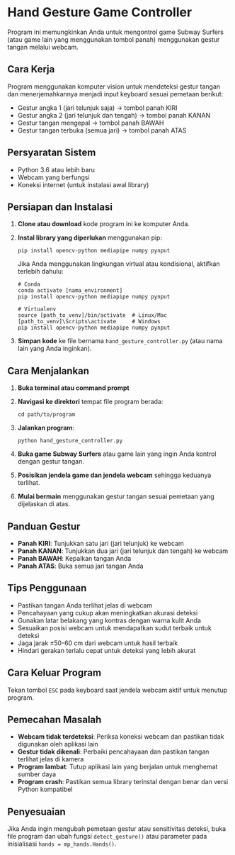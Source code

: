 # Hand Gesture Game Controller

Program ini memungkinkan Anda untuk mengontrol game Subway Surfers (atau game lain yang menggunakan tombol panah) menggunakan gestur tangan melalui webcam.

## Cara Kerja

Program menggunakan komputer vision untuk mendeteksi gestur tangan dan menerjemahkannya menjadi input keyboard sesuai pemetaan berikut:

* Gestur angka 1 (jari telunjuk saja) → tombol panah KIRI
* Gestur angka 2 (jari telunjuk dan tengah) → tombol panah KANAN
* Gestur tangan mengepal → tombol panah BAWAH
* Gestur tangan terbuka (semua jari) → tombol panah ATAS

## Persyaratan Sistem

* Python 3.6 atau lebih baru
* Webcam yang berfungsi
* Koneksi internet (untuk instalasi awal library)

## Persiapan dan Instalasi

1. **Clone atau download** kode program ini ke komputer Anda.

2. **Instal library yang diperlukan** menggunakan pip:
   ```
   pip install opencv-python mediapipe numpy pynput
   ```
   
   Jika Anda menggunakan lingkungan virtual atau kondisional, aktifkan terlebih dahulu:
   ```
   # Conda
   conda activate [nama_environment]
   pip install opencv-python mediapipe numpy pynput
   
   # Virtualenv
   source [path_to_venv]/bin/activate  # Linux/Mac
   [path_to_venv]\Scripts\activate     # Windows
   pip install opencv-python mediapipe numpy pynput
   ```

3. **Simpan kode** ke file bernama `hand_gesture_controller.py` (atau nama lain yang Anda inginkan).

## Cara Menjalankan

1. **Buka terminal atau command prompt**

2. **Navigasi ke direktori** tempat file program berada:
   ```
   cd path/to/program
   ```

3. **Jalankan program**:
   ```
   python hand_gesture_controller.py
   ```

4. **Buka game Subway Surfers** atau game lain yang ingin Anda kontrol dengan gestur tangan.

5. **Posisikan jendela game dan jendela webcam** sehingga keduanya terlihat.

6. **Mulai bermain** menggunakan gestur tangan sesuai pemetaan yang dijelaskan di atas.

## Panduan Gestur

* **Panah KIRI**: Tunjukkan satu jari (jari telunjuk) ke webcam
* **Panah KANAN**: Tunjukkan dua jari (jari telunjuk dan tengah) ke webcam
* **Panah BAWAH**: Kepalkan tangan Anda
* **Panah ATAS**: Buka semua jari tangan Anda

## Tips Penggunaan

* Pastikan tangan Anda terlihat jelas di webcam
* Pencahayaan yang cukup akan meningkatkan akurasi deteksi
* Gunakan latar belakang yang kontras dengan warna kulit Anda
* Sesuaikan posisi webcam untuk mendapatkan sudut terbaik untuk deteksi
* Jaga jarak ±50-60 cm dari webcam untuk hasil terbaik
* Hindari gerakan terlalu cepat untuk deteksi yang lebih akurat

## Cara Keluar Program

Tekan tombol `ESC` pada keyboard saat jendela webcam aktif untuk menutup program.

## Pemecahan Masalah

* **Webcam tidak terdeteksi**: Periksa koneksi webcam dan pastikan tidak digunakan oleh aplikasi lain
* **Gestur tidak dikenali**: Perbaiki pencahayaan dan pastikan tangan terlihat jelas di kamera
* **Program lambat**: Tutup aplikasi lain yang berjalan untuk menghemat sumber daya
* **Program crash**: Pastikan semua library terinstal dengan benar dan versi Python kompatibel

## Penyesuaian

Jika Anda ingin mengubah pemetaan gestur atau sensitivitas deteksi, buka file program dan ubah fungsi `detect_gesture()` atau parameter pada inisialisasi `hands = mp_hands.Hands()`.
